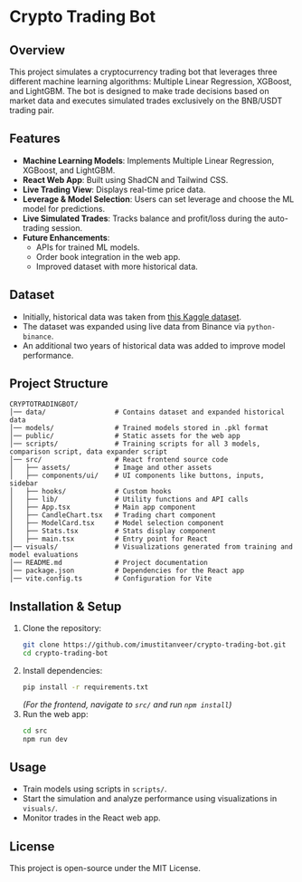 # Crypto Trading Bot

## Overview
This project simulates a cryptocurrency trading bot that leverages three different machine learning algorithms: Multiple Linear Regression, XGBoost, and LightGBM. The bot is designed to make trade decisions based on market data and executes simulated trades exclusively on the BNB/USDT trading pair.

## Features
- **Machine Learning Models**: Implements Multiple Linear Regression, XGBoost, and LightGBM.
- **React Web App**: Built using ShadCN and Tailwind CSS.
- **Live Trading View**: Displays real-time price data.
- **Leverage & Model Selection**: Users can set leverage and choose the ML model for predictions.
- **Live Simulated Trades**: Tracks balance and profit/loss during the auto-trading session.
- **Future Enhancements**:
  - APIs for trained ML models.
  - Order book integration in the web app.
  - Improved dataset with more historical data.

## Dataset
- Initially, historical data was taken from [this Kaggle dataset](https://www.kaggle.com/datasets/franoisgeorgesjulien/crypto?select=Binance_BNBUSDT_1h+%281%29.csv).
- The dataset was expanded using live data from Binance via `python-binance`.
- An additional two years of historical data was added to improve model performance.

## Project Structure
```
CRYPTOTRADINGBOT/
│── data/                 # Contains dataset and expanded historical data
│── models/               # Trained models stored in .pkl format
│── public/               # Static assets for the web app
│── scripts/              # Training scripts for all 3 models, comparison script, data expander script
│── src/                  # React frontend source code
│   ├── assets/           # Image and other assets
│   ├── components/ui/    # UI components like buttons, inputs, sidebar
│   ├── hooks/            # Custom hooks
│   ├── lib/              # Utility functions and API calls
│   ├── App.tsx           # Main app component
│   ├── CandleChart.tsx   # Trading chart component
│   ├── ModelCard.tsx     # Model selection component
│   ├── Stats.tsx         # Stats display component
│   ├── main.tsx          # Entry point for React
│── visuals/              # Visualizations generated from training and model evaluations
│── README.md             # Project documentation
│── package.json          # Dependencies for the React app
│── vite.config.ts        # Configuration for Vite
```

## Installation & Setup
1. Clone the repository:
   ```sh
   git clone https://github.com/imustitanveer/crypto-trading-bot.git
   cd crypto-trading-bot
   ```
2. Install dependencies:
   ```sh
   pip install -r requirements.txt
   ```
   *(For the frontend, navigate to `src/` and run `npm install`)*
3. Run the web app:
   ```sh
   cd src
   npm run dev
   ```

## Usage
- Train models using scripts in `scripts/`.
- Start the simulation and analyze performance using visualizations in `visuals/`.
- Monitor trades in the React web app.

## License
This project is open-source under the MIT License.